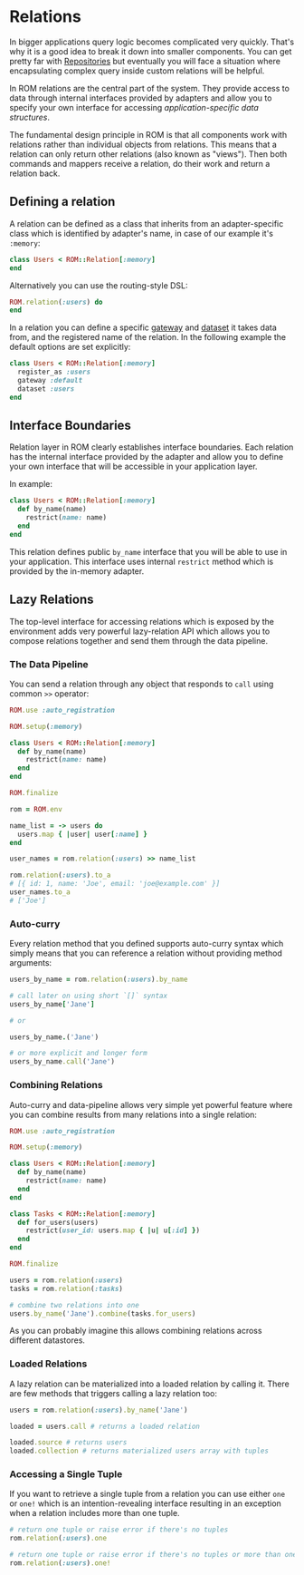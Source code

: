 # Relations

In bigger applications query logic becomes complicated very quickly. That's why
it is a good idea to break it down into smaller components. You can get pretty
far with [Repositories](/guides/basics/repositories/) but eventually you will
face a situation where encapsulating complex query inside custom relations will
be helpful.

In ROM relations are the central part of the system. They provide access to data
through internal interfaces provided by adapters and allow you to specify your
own interface for accessing *application-specific data structures*.

The fundamental design principle in ROM is that all components work with relations
rather than individual objects from relations. This means that a relation can only
return other relations (also known as "views"). Then both commands and mappers
receive a relation, do their work and return a relation back.

## Defining a relation

A relation can be defined as a class that inherits from an adapter-specific class
which is identified by adapter's name, in case of our example it's `:memory`:

``` ruby
class Users < ROM::Relation[:memory]
end
```

Alternatively you can use the routing-style DSL:

```ruby
ROM.relation(:users) do
end
```

In a relation you can define a specific [gateway](/introduction/glossary/#gateway) and [dataset](/introduction/glossary/#dataset) it takes data from, and the registered name of the relation. In the following example the default options are set explicitly:

```ruby
class Users < ROM::Relation[:memory]
  register_as :users
  gateway :default
  dataset :users
end
```

## Interface Boundaries

Relation layer in ROM clearly establishes interface boundaries. Each relation has
the internal interface provided by the adapter and allow you to define your own
interface that will be accessible in your application layer.

In example:

``` ruby
class Users < ROM::Relation[:memory]
  def by_name(name)
    restrict(name: name)
  end
end
```

This relation defines public `by_name` interface that you will be able to use in
your application. This interface uses internal `restrict` method which is provided
by the in-memory adapter.

## Lazy Relations

The top-level interface for accessing relations which is exposed by the environment
adds very powerful lazy-relation API which allows you to compose relations together
and send them through the data pipeline.

### The Data Pipeline

You can send a relation through any object that responds to `call` using common
`>>` operator:

``` ruby
ROM.use :auto_registration

ROM.setup(:memory)

class Users < ROM::Relation[:memory]
  def by_name(name)
    restrict(name: name)
  end
end

ROM.finalize

rom = ROM.env

name_list = -> users do
  users.map { |user| user[:name] }
end

user_names = rom.relation(:users) >> name_list

rom.relation(:users).to_a
# [{ id: 1, name: 'Joe', email: 'joe@example.com' }]
user_names.to_a
# ['Joe']
```

### Auto-curry

Every relation method that you defined supports auto-curry syntax which simply
means that you can reference a relation without providing method arguments:

``` ruby
users_by_name = rom.relation(:users).by_name

# call later on using short `[]` syntax
users_by_name['Jane']

# or

users_by_name.('Jane')

# or more explicit and longer form
users_by_name.call('Jane')
```

### Combining Relations

Auto-curry and data-pipeline allows very simple yet powerful feature where you
can combine results from many relations into a single relation:

``` ruby
ROM.use :auto_registration

ROM.setup(:memory)

class Users < ROM::Relation[:memory]
  def by_name(name)
    restrict(name: name)
  end
end

class Tasks < ROM::Relation[:memory]
  def for_users(users)
    restrict(user_id: users.map { |u| u[:id] })
  end
end

ROM.finalize

users = rom.relation(:users)
tasks = rom.relation(:tasks)

# combine two relations into one
users.by_name('Jane').combine(tasks.for_users)
```

As you can probably imagine this allows combining relations across different
datastores.

### Loaded Relations

A lazy relation can be materialized into a loaded relation by calling it. There
are few methods that triggers calling a lazy relation too:

``` ruby
users = rom.relation(:users).by_name('Jane')

loaded = users.call # returns a loaded relation

loaded.source # returns users
loaded.collection # returns materialized users array with tuples
```

### Accessing a Single Tuple

If you want to retrieve a single tuple from a relation you can use either `one`
or `one!` which is an intention-revealing interface resulting in an exception
when a relation includes more than one tuple.

``` ruby
# return one tuple or raise error if there's no tuples
rom.relation(:users).one

# return one tuple or raise error if there's no tuples or more than one
rom.relation(:users).one!
```
